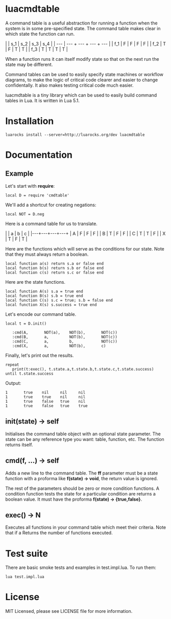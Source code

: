 # luacmdtable

A command table is a useful abstraction for running a function when the system is in some
pre-specified state. The command table makes clear in which state the function can run.

|     | s_1 | s_2 | s_3 | s_4 |
| --- | --- + --- + --- + --- |
| f_1 |  F  |  F  |  F  |  F  |
| f_2 |  T  |  F  |  T  |  T  |
| f_3 |  T  |  T  |  T  |  T  |


When a function runs it can itself modify state so that on the next run the state may be
different.

Command tables can be used to easily specify state machines or workflow diagrams, to make
the logic of critical code clearer and easier to change confidentally. It also makes testing
critical code much easier.

luacmdtable is a tiny library which can be used to easily build command tables in Lua.
It is written in Lua 5.1.

# Installation

    luarocks install --server=http://luarocks.org/dev luacmdtable

# Documentation

## Example

Let's start with **require**:

    local D = require 'cmdtable'

We'll add a shortcut for creating negations:

    local NOT = D.neg

Here is a command table for us to translate.

|   | a | b | c |
|---+---+---+---+
| A | F | F | F |
| B | T | F | F |
| C | T | T | F |
| X | T | F | T |

Here are the functions which will serve as the conditions for our state.
Note that they must always return a boolean.

    local function a(s) return s.a or false end
    local function b(s) return s.b or false end
    local function c(s) return s.c or false end

Here are the state functions.

    local function A(s) s.a = true end
    local function B(s) s.b = true end
    local function C(s) s.c = true; s.b = false end
    local function X(s) s.success = true end

Let's encode our command table.

    local t = D.init()

       :cmd(A,       NOT(a),    NOT(b),       NOT(c))
       :cmd(B,       a,         NOT(b),       NOT(c))
       :cmd(C,       a,         b,            NOT(c))
       :cmd(X,       a,         NOT(b),       c)

Finally, let's print out the results.

    repeat
       print(t:exec(), t.state.a,t.state.b,t.state.c,t.state.success)
    until t.state.success

Output:

    1       true    nil     nil     nil
    1       true    true    nil     nil
    1       true    false   true    nil
    1       true    false   true    true   

##  init(state) -> self

Initialises the command table object with an optional state parameter. The state
can be any reference type you want: table, function, etc. The function returns itself.

##  cmd(f, ...) -> self

Adds a new line to the command table. The **ff** parameter must be a state function
with a proforma like **f(state) -> void**, the return value is ignored.

The rest of the parameters should be zero or more condition functions. A condition
function tests the state for a particular condition are returns a boolean value. It
must have the proforma **f(state) -> {true,false}**.

##  exec() -> N

Executes all functions in your command table which meet their criteria. Note that if a 
Returns the number of functions executed.

# Test suite

There are basic smoke tests and examples in test.impl.lua. To run them:

    lua test.impl.lua

# License

MIT Licensed, please see LICENSE file for more information.
